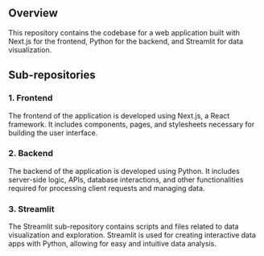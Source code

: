 ## Overview
This repository contains the codebase for a web application built with Next.js for the frontend, Python for the backend, and Streamlit for data visualization.

## Sub-repositories

### 1. Frontend
The frontend of the application is developed using Next.js, a React framework. It includes components, pages, and stylesheets necessary for building the user interface.

### 2. Backend
The backend of the application is developed using Python. It includes server-side logic, APIs, database interactions, and other functionalities required for processing client requests and managing data.

### 3. Streamlit
The Streamlit sub-repository contains scripts and files related to data visualization and exploration. Streamlit is used for creating interactive data apps with Python, allowing for easy and intuitive data analysis.